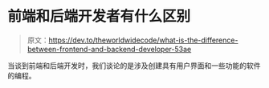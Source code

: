 # 前端和后端开发者有什么区别

> 原文：<https://dev.to/theworldwidecode/what-is-the-difference-between-frontend-and-backend-developer-53ae>

当谈到前端和后端开发时，我们谈论的是涉及创建具有用户界面和一些功能的软件的编程。
